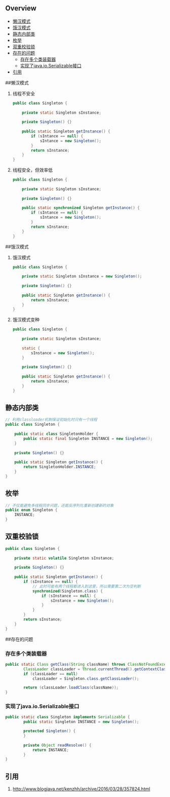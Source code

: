 ## Overview

- [懒汉模式](#懒汉模式)
- [饿汉模式](#饿汉模式)
- [静态内部类](#静态内部类)
- [枚举](#枚举)
- [双重校验锁](#双重校验锁)
- [存在的问题](#存在的问题)
  - [存在多个类装载器](#存在多个类装载器)
  - [实现了java.io.Serializable接口](#实现了java.io.Serializable接口)
- [引用](#引用)

##懒汉模式

1. 线程不安全

   ```java
   public class Singleton {
       
       private static Singleton sInstance;
       
       private Singleton() {}
       
       public static Singleton getInstance() {
           if (sIntance == null) {
               sIntance = new Singleton();
           }
           return sInstance;
       }
   }
   ```

2. 线程安全，但效率低

   ```java
   public class Singleton {
       
       private static Singleton sInstance;
       
       private Singleton() {}
       
       public static synchronized Singleton getInstance() {
           if (sIntance == null) {
               sIntance = new Singleton();
           }
           return sInstance;
       }
   }
   ```

##饿汉模式

1. 饿汉模式

   ```java
   public class Singleton {
       
       private static Singleton sInstance = new Singleton();
       
       private Singleton() {}
       
       public static Singleton getInstance() {
           return sInstance;
       }
   }
   ```

2. 饿汉模式变种

   ```java
   public class Singleton {
       
       private static Singleton sInstance;
       
       static {
           sInstance = new Singleton();
       }
       
       private Singleton() {}
       
       public static Singleton getInstance() {
           return sInstance;
       }
   }
   ```

## 静态内部类

```java
// 利用classloader机制保证初始化时只有一个线程
public class Singleton {
    
    public static class SingletonHolder {
        public static final Singleton INSTANCE = new Singleton();
    }
    
    private Singleton() {}
    
    public static Singleton getInstance() {
        return SingletonHolder.INSTANCE;
    }
}
```

## 枚举

```java
// 不仅能避免多线程同步问题，还能反序列化重新创建新的对象
public enum Singleton {
    INSTANCE;
}
```

## 双重校验锁

```java
public class Singleton {
    
    private static volatile Singleton sInstance;
    
	private Singleton() {}
    
    public static Singleton getInstance() {
        if (sInstance == null) {
            // 此时可能有两个线程都进入到这里，所以需要第二次为空判断
            synchronized(Singleton.class) {
                if (sInstance == null) {
                    sInstance = new Singleton();
                }
            }
        }
        return sInstance;
    }
}
```

##存在的问题

### 存在多个类装载器

```java
public static Class getClass(String className) throws ClassNotFoundException {
        ClassLoader classLoader = Thread.currentThread().getContextClassLoader();
        if (classLoader == null)
            classLoader = Singleton.class.getClassLoader();

        return (classLoader.loadClass(className));
}
```

### 实现了java.io.Serializable接口

```java
public static class Singleton implements Serializable {
        public static Singleton INSTANCE = new Singleton();

        protected Singleton() {
        }
        
        private Object readResolve() {
            return INSTANCE;
        }
}
```

## 引用

1. http://www.blogjava.net/kenzhh/archive/2016/03/28/357824.html